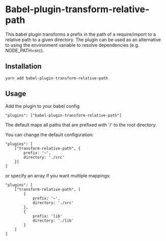 # Babel-plugin-transform-relative-path

This babel plugin transforms a prefix in the path of a require/import to a relative path to a given directory.
The plugin can be used as an alternative to using the environment variable to resolve dependencies (e.g. NODE_PATH=src).

## Installation

```
yarn add babel-plugin-transform-relative-path
```

## Usage

Add the plugin to your babel config

```
"plugins": ["babel-plugin-transform-relative-path"]
```

The default maps all paths that are prefixed with '/' to the root directory.

You can change the default configuration:

```
"plugins": [
	["transform-relative-path", {
		prefix: '~',
		directory: './src'
	}]
]
```

or specify an array if you want multiple mappings:

```
"plugins": [
	["transform-relative-path", [
		{
			prefix: '~',
			directory: './src'
		},
		{
			prefix: 'lib'
			directory: './lib'
		}
	]
]
```
